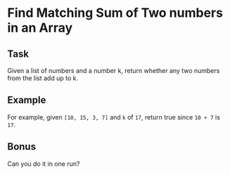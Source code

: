 # Find Matching Sum of Two numbers in an Array

## Task
Given a list of numbers and a number k, return whether any two numbers from the list add up to k.

## Example

For example, given `[10, 15, 3, 7]` and `k` of `17`, return true since `10 + 7` is `17`.

## Bonus
Can you do it in one run?